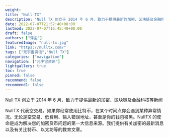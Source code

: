 ```yaml
---
weight: 
title: "Null TX"
description: "Null TX 创立于 2014 年 6 月，致力于提供最新的加密、区块链及金融科技等新闻"
date: 2022-07-07T21:57:40+08:00
lastmod: 2022-07-07T16:45:40+08:00
draft: false
authors: ["浮尘"]
featuredImage: "null-tx.jpg"
link: "https://nulltx.com/"
tags: ["元宇宙资讯","Null TX"]
categories: ["navigation"]
navigation: ["元宇宙资讯"]
lightgallery: true
toc: true
pinned: false
recommend: false
recommend1: false
---
```

Null TX 创立于 2014 年 6 月，致力于提供最新的加密、区块链及金融科技等新闻

NullTX 代表空交易。如果你经常使用比特币，在某个时间点你会遇到某种异常情况。无论是空交易、低费用、输入错误地址，甚至是你的钱包被黑。NullTX 的使命是成为解决您的加密货币问题的第一大信息来源。我们提供有关加密的最新消息以及有关比特币、以太坊等的教育文章。